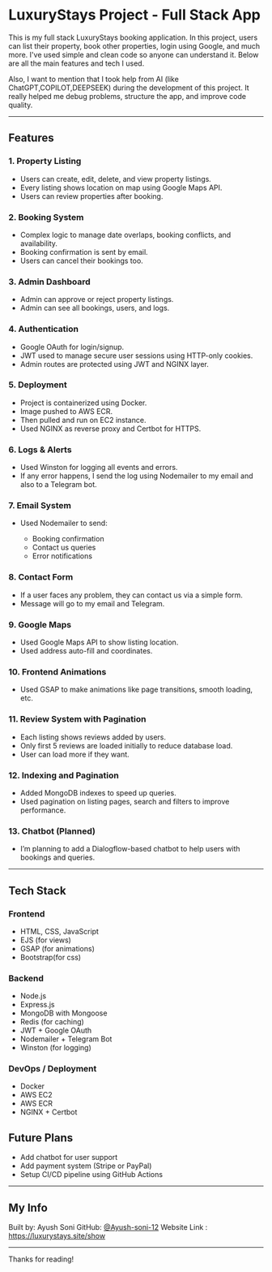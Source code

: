 # LuxuryStays Project - Full Stack App

This is my full stack LuxuryStays booking application. In this project, users can list their property, book other properties, login using Google, and much more. I've used simple and clean code so anyone can understand it. Below are all the main features and tech I used.

Also, I want to mention that I took help from AI (like ChatGPT,COPILOT,DEEPSEEK) during the development of this project. It really helped me debug problems, structure the app, and improve code quality.

---

## Features

### 1. Property Listing

* Users can create, edit, delete, and view property listings.
* Every listing shows location on map using Google Maps API.
* Users can review properties after booking.

### 2. Booking System

* Complex logic to manage date overlaps, booking conflicts, and availability.
* Booking confirmation is sent by email.
* Users can cancel their bookings too.

### 3. Admin Dashboard

* Admin can approve or reject property listings.
* Admin can see all bookings, users, and logs.

### 4. Authentication

* Google OAuth for login/signup.
* JWT used to manage secure user sessions using HTTP-only cookies.
* Admin routes are protected using JWT and NGINX layer.

### 5. Deployment

* Project is containerized using Docker.
* Image pushed to AWS ECR.
* Then pulled and run on EC2 instance.
* Used NGINX as reverse proxy and Certbot for HTTPS.

### 6. Logs & Alerts

* Used Winston for logging all events and errors.
* If any error happens, I send the log using Nodemailer to my email and also to a Telegram bot.

### 7. Email System

* Used Nodemailer to send:

  * Booking confirmation
  * Contact us queries
  * Error notifications

### 8. Contact Form

* If a user faces any problem, they can contact us via a simple form.
* Message will go to my email and Telegram.

### 9. Google Maps

* Used Google Maps API to show listing location.
* Used address auto-fill and coordinates.

### 10. Frontend Animations

* Used GSAP to make animations like page transitions, smooth loading, etc.

### 11. Review System with Pagination

* Each listing shows reviews added by users.
* Only first 5 reviews are loaded initially to reduce database load.
* User can load more if they want.

### 12. Indexing and Pagination

* Added MongoDB indexes to speed up queries.
* Used pagination on listing pages, search and filters  to improve performance.

### 13. Chatbot (Planned)

* I’m planning to add a Dialogflow-based chatbot to help users with bookings and queries.

---

## Tech Stack

### Frontend

* HTML, CSS, JavaScript
* EJS (for views)
* GSAP (for animations)
* Bootstrap(for css)

### Backend

* Node.js
* Express.js
* MongoDB with Mongoose
* Redis (for caching)
* JWT + Google OAuth
* Nodemailer + Telegram Bot
* Winston (for logging)

### DevOps / Deployment

* Docker
* AWS EC2
* AWS ECR
* NGINX + Certbot


## Future Plans

* Add chatbot for user support
* Add payment system (Stripe or PayPal)
* Setup CI/CD pipeline using GitHub Actions

---

## My Info

Built by: Ayush Soni
GitHub: [@Ayush-soni-12](https://github.com/Ayush-soni-12)
Website Link : https://luxurystays.site/show


---



Thanks for reading!
